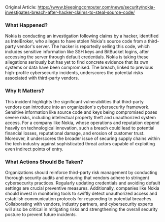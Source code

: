 Original Article: https://www.bleepingcomputer.com/news/security/nokia-investigates-breach-after-hacker-claims-to-steal-source-code/

### What Happened?

Nokia is conducting an investigation following claims by a hacker, identified as IntelBroker, who alleges to have stolen Nokia's source code from a third-party vendor's server. The hacker is reportedly selling this code, which includes sensitive information like SSH keys and BitBucket logins, after accessing the server through default credentials. Nokia is taking these allegations seriously but has yet to find concrete evidence that its own systems or data have been compromised. The breach, linked to previous high-profile cybersecurity incidents, underscores the potential risks associated with third-party vendors.

### Why It Matters?

This incident highlights the significant vulnerabilities that third-party vendors can introduce into an organization's cybersecurity framework. Sensitive information like source code and keys being compromised poses severe risks, including intellectual property theft and unauthorized system access. For a company like Nokia, whose operations and reputation depend heavily on technological innovation, such a breach could lead to potential financial losses, reputational damage, and erosion of customer trust. Moreover, it underscores the broader issue of securing supply chains within the tech industry against sophisticated threat actors capable of exploiting even indirect points of entry.

### What Actions Should Be Taken?

Organizations should reinforce third-party risk management by conducting thorough security audits and ensuring that vendors adhere to stringent cybersecurity practices. Regularly updating credentials and avoiding default settings are crucial preventive measures. Additionally, companies like Nokia should invest in monitoring tools to swiftly detect unauthorized access and establish communication protocols for responding to potential breaches. Collaborating with vendors, industry partners, and cybersecurity experts will also be critical in mitigating risks and strengthening the overall security posture to prevent future incidents.